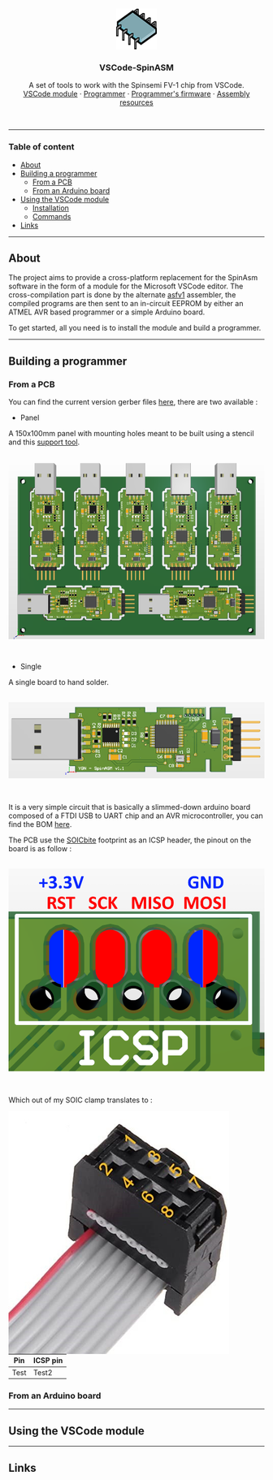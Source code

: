 <br />
<p align="center">
  <a href="https://github.com/effectspcbs/vscode-spinasm">
    <img src="_images/icon.png" alt="Logo" width="80" height="80">
  </a>

  <h3 align="center">VSCode-SpinASM</h3>

  <p align="center">
    A set of tools to work with the Spinsemi FV-1 chip from VSCode.
    <br />
    <a href="https://github.com/effectspcbs/vscode-spinasm/tree/master/software">VSCode module</a>
    ·
    <a href="https://github.com/effectspcbs/vscode-spinasm/tree/master/hardware">Programmer</a>
    ·
    <a href="https://github.com/effectspcbs/vscode-spinasm/tree/master/firmware/spinasm">Programmer's firmware</a>
    ·
    <a href="https://github.com/effectspcbs/vscode-spinasm/tree/master/assembly">Assembly resources</a>
  </p>
</p>
<br />

---

### Table of content

- [About](#about)
- [Building a programmer](#building-a-programmer)
    - [From a PCB](#from-a-pcb)
    - [From an Arduino board](#from-an-arduino-board)
- [Using the VSCode module](#using-the-vscode-module)
    - [Installation](#from-a-pcb)
    - [Commands](#from-an-arduino-board)
- [Links](#links)

---

## About

The project aims to provide a cross-platform replacement for the SpinAsm software in the form of a module for the Microsoft VSCode editor. The cross-compilation part is done by the alternate [asfv1](https://github.com/ndf-zz/asfv1) assembler, the compiled programs are then sent to an in-circuit EEPROM by either an ATMEL AVR based programmer or a simple Arduino board.

To get started, all you need is to install the module and build a programmer.

---

## Building a programmer

### From a PCB

You can find the current version gerber files [here](https://github.com/effectspcbs/vscode-spinasm/tree/master/assembly/Gerbers), there are two available :

* Panel

A 150x100mm panel with mounting holes meant to be built using a stencil and this [support tool](https://github.com/effectspcbs/Parts/blob/master/Stencil%20support/support_2.STL).

<p align="center">
  <br />
  <img align="center" src="_images/panel.png">
</p>
<br />

* Single

A single board to hand solder.

<p align="center">
  <br />
  <img src="_images/single.png">
</p>
<br />

It is a very simple circuit that is basically a slimmed-down arduino board composed of a FTDI USB to UART chip and an AVR microcontroller, you can find the BOM [here](https://github.com/effectspcbs/vscode-spinasm/blob/master/assembly/BOM/BOM.xlsx).

The PCB use the [SOICbite](https://github.com/SimonMerrett/SOICbite) footprint as an ICSP header, the pinout on the board is as follow :

<p align="center">
  <br />
  <img src="_images/icsp.png">
</p>
<br />

Which out of my SOIC clamp translates to :

<img align="left" src="_images/iscp_female.jpg">

Pin | ICSP pin
--- | --- 
Test | Test2



### From an Arduino board

---

## Using the VSCode module

---

## Links